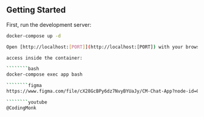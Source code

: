 ## Getting Started

First, run the development server:

`````````bash
docker-compose up -d

Open [http://localhost:[PORT]](http://localhost:[PORT]) with your browser to see the result.

access inside the container:

````````bash
docker-compose exec app bash

````````figma
https://www.figma.com/file/cX28GcBPy6dz7NvyBYUaJy/CM-Chat-App?node-id=0%3A1

````````youtube
@CodingMonk

`````````
